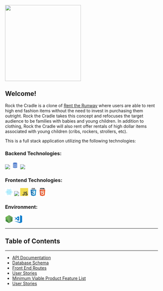 <img style="display:block;text-align:center" src="https://user-images.githubusercontent.com/67562159/105740367-254ac900-5f07-11eb-97d0-66c576c11011.gif " width="250" height="250" />


## Welcome!
Rock the Cradle is a clone of [Rent the Runway](https://www.renttherunway.com/) where users are able to rent high end fashion items without the need to invest in purchasing them outright. Rock the Cradle takes this concept and refocuses the target audience to be families with babies and young children. In addition to clothing, Rock the Cradle will also rent offer rentals of high dollar items associated with young children (cribs, rockers, strollers, etc).

This is a full stack application utilizing the following technologies: 
### Backend Technologies:
<img src="https://img.icons8.com/color/48/000000/postgreesql.png" width="26px" > 
<img src="https://raw.githubusercontent.com/github/explore/80688e429a7d4ef2fca1e82350fe8e3517d3494d/topics/sql/sql.png" width="26px">
<img src="https://external-content.duckduckgo.com/iu/?u=https%3A%2F%2Fcamo.githubusercontent.com%2Ffc61dcbdb7a6e49d3adecc12194b24ab20dfa25b%2F68747470733a2f2f692e636c6f756475702e636f6d2f7a6659366c4c376546612d3330303078333030302e706e67&f=1&nofb=1" width="80px">

### Frontend Technologies:
<img src="https://raw.githubusercontent.com/github/explore/80688e429a7d4ef2fca1e82350fe8e3517d3494d/topics/react/react.png" width="26"> 
<img src="https://img.icons8.com/color/48/000000/redux.png" width="26px"/> 
<img src="https://raw.githubusercontent.com/github/explore/80688e429a7d4ef2fca1e82350fe8e3517d3494d/topics/javascript/javascript.png" width="26"> 
<img src="https://raw.githubusercontent.com/github/explore/80688e429a7d4ef2fca1e82350fe8e3517d3494d/topics/css/css.png" width="26px"> 
<img src="https://raw.githubusercontent.com/github/explore/80688e429a7d4ef2fca1e82350fe8e3517d3494d/topics/html/html.png" width="26px">
 
### Environment:
<img src="https://raw.githubusercontent.com/github/explore/80688e429a7d4ef2fca1e82350fe8e3517d3494d/topics/nodejs/nodejs.png" width="26"> 
<img src="https://raw.githubusercontent.com/github/explore/80688e429a7d4ef2fca1e82350fe8e3517d3494d/topics/visual-studio-code/visual-studio-code.png" width="26px">

---
## **Table of Contents**
---

* [API Documentation](https://github.com/andrewscohen/RocktheCradle_RTR_Clone/wiki/API-Documentation)
* [Database Schema](https://github.com/andrewscohen/RocktheCradle_RTR_Clone/wiki/Database-Schema)
* [Front End Routes](https://github.com/andrewscohen/RocktheCradle_RTR_Clone/wiki/Front-End-Routes)
* [User Stories](https://github.com/andrewscohen/2020.11.badReads/wiki/User-Stories)
* [Minimum Viable Product Feature List](https://github.com/andrewscohen/RocktheCradle_RTR_Clone/wiki/Minimum-Viable-Product-Feature-List)
* [User Stories](https://github.com/andrewscohen/RocktheCradle_RTR_Clone/wiki/User-Stories)

